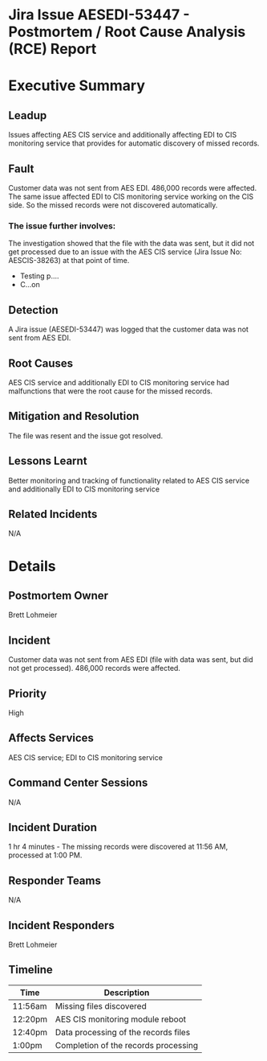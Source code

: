# Jira Issue AESEDI-53447 - Postmortem / Root Cause Analysis (RCE) Report

# Executive Summary
## Leadup
Issues affecting AES CIS service and additionally affecting EDI to CIS monitoring service that provides for automatic discovery of missed records.

## Fault
Customer data was not sent from AES EDI. 486,000 records were affected. The same issue affected EDI to CIS monitoring service working on the CIS side. So the missed records were not discovered automatically.

### The issue further involves:
The investigation showed that the file with the data was sent, but it did not get processed due to an issue with the AES CIS service (Jira Issue No: AESCIS-38263) at that point of time.
* Testing p....
* C...on

## Detection
A Jira issue (AESEDI-53447) was logged that the customer data was not sent from AES EDI. 

## Root Causes
AES CIS service and additionally EDI to CIS monitoring service had malfunctions that were the root cause for the missed records.

## Mitigation and Resolution
The file was resent and the issue got resolved.

## Lessons Learnt
Better monitoring and tracking of functionality related to AES CIS service and additionally EDI to CIS monitoring service

## Related Incidents
N/A

# Details

## Postmortem Owner
Brett Lohmeier
## Incident
Customer data was not sent from AES EDI (file with data was sent, but did not get processed). 486,000 records were affected.
## Priority
High
## Affects Services
AES CIS service; EDI to CIS monitoring service
## Command Center Sessions
N/A
## Incident Duration
1 hr 4 minutes - The missing records were discovered at 11:56 AM, processed at 1:00 PM.
## Responder Teams
N/A
## Incident Responders
Brett Lohmeier
## Timeline

| Time  | Description |
| ----- | ----------- |
| 11:56am | Missing files discovered |
| 12:20pm | AES CIS monitoring module reboot |
| 12:40pm | Data processing of the records files |
| 1:00pm | Completion of the records processing |

